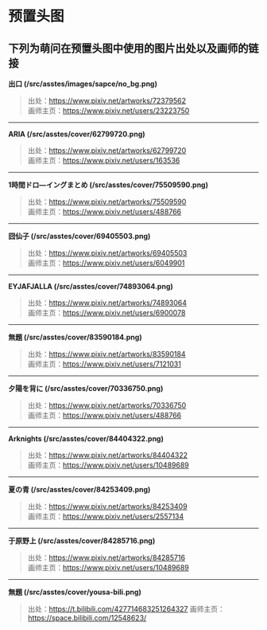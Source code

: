 # 预置头图
## 下列为萌问在预置头图中使用的图片出处以及画师的链接

**出口 (/src/asstes/images/sapce/no_bg.png)**
> 出处：https://www.pixiv.net/artworks/72379562<br>
画师主页：https://www.pixiv.net/users/23223750

---

**ARIA (/src/asstes/cover/62799720.png)**
> 出处：https://www.pixiv.net/artworks/62799720<br>
画师主页：https://www.pixiv.net/users/163536

---

**1時間ドロ―イングまとめ (/src/asstes/cover/75509590.png)**
> 出处：https://www.pixiv.net/artworks/75509590<br>
画师主页：https://www.pixiv.net/users/488766

---

**囧仙子 (/src/asstes/cover/69405503.png)**
> 出处：https://www.pixiv.net/artworks/69405503<br>
画师主页：https://www.pixiv.net/users/6049901

---

**EYJAFJALLA (/src/asstes/cover/74893064.png)**
> 出处：https://www.pixiv.net/artworks/74893064<br>
画师主页：https://www.pixiv.net/users/6900078


---

**無題 (/src/asstes/cover/83590184.png)**
> 出处：https://www.pixiv.net/artworks/83590184<br>
画师主页：https://www.pixiv.net/users/7121031


---

**夕陽を背に (/src/asstes/cover/70336750.png)**
> 出处：https://www.pixiv.net/artworks/70336750<br>
画师主页：https://www.pixiv.net/users/488766


---

**Arknights (/src/asstes/cover/84404322.png)**
> 出处：https://www.pixiv.net/artworks/84404322<br>
画师主页：https://www.pixiv.net/users/10489689


---

**夏の青 (/src/asstes/cover/84253409.png)**
> 出处：https://www.pixiv.net/artworks/84253409<br>
画师主页：https://www.pixiv.net/users/2557134


---

**于原野上 (/src/asstes/cover/84285716.png)**
> 出处：https://www.pixiv.net/artworks/84285716<br>
画师主页：https://www.pixiv.net/users/10489689


---

**無題 (/src/asstes/cover/yousa-bili.png)**
> 出处：https://t.bilibili.com/427714683251264327
画师主页：https://space.bilibili.com/12548623/
